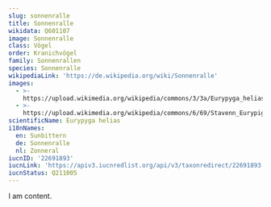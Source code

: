 ```yaml
---
slug: sonnenralle
title: Sonnenralle
wikidata: Q601107
image: Sonnenralle
class: Vögel
order: Kranichvögel
family: Sonnenrallen
species: Sonnenralle
wikipediaLink: 'https://de.wikipedia.org/wiki/Sonnenralle'
images:
  - >-
    https://upload.wikimedia.org/wikipedia/commons/3/3a/Eurypyga_helias_-Smithsonian_National_Zoological_Park,_USA-8.jpg
  - >-
    https://upload.wikimedia.org/wikipedia/commons/6/69/Stavenn_Eurypiga_helias_00.jpg
scientificName: Eurypyga helias
i18nNames:
  en: Sunbittern
  de: Sonnenralle
  nl: Zonneral
iucnID: '22691893'
iucnLink: 'https://apiv3.iucnredlist.org/api/v3/taxonredirect/22691893'
iucnStatus: Q211005
---
```


I am content.
